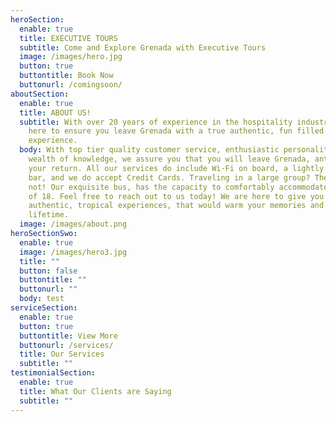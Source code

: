```yaml
---
heroSection:
  enable: true
  title: EXECUTIVE TOURS
  subtitle: Come and Explore Grenada with Executive Tours
  image: /images/hero.jpg
  button: true
  buttontitle: Book Now
  buttonurl: /comingsoon/
aboutSection:
  enable: true
  title: ABOUT US!​
  subtitle: With over 20 years of experience in the hospitality industry, we are
    here to ensure you leave Grenada with a true authentic, fun filled
    experience.
  body: With top tier quality customer service, enthusiastic personality, and a
    wealth of knowledge, we assure you that you will leave Grenada, anticipating
    your return. All our services do include Wi-Fi on board, a lightly stocked
    bar, and we do accept Credit Cards. Traveling in a large group? Then worry
    not! Our exquisite bus, has the capacity to comfortably accommodate a group
    of 18. Feel free to reach out to us today! We are here to give you an
    authentic, tropical experiences, that would warm your memories and last a
    lifetime.
  image: /images/about.png
heroSectionSwo:
  enable: true
  image: /images/hero3.jpg
  title: ""
  button: false
  buttontitle: ""
  buttonurl: ""
  body: test
serviceSection:
  enable: true
  button: true
  buttontitle: View More
  buttonurl: /services/
  title: Our Services
  subtitle: ""
testimonialSection:
  enable: true
  title: What Our Clients are Saying
  subtitle: ""
---
```

